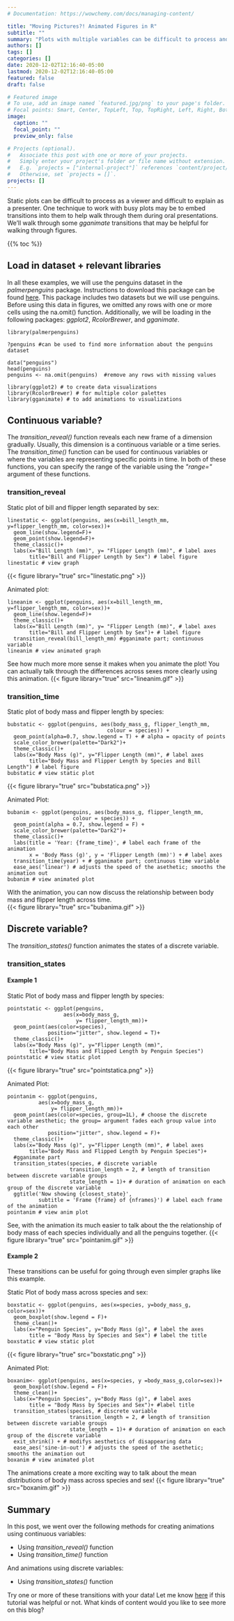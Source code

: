 ```yaml
---
# Documentation: https://wowchemy.com/docs/managing-content/

title: "Moving Pictures?! Animated Figures in R"
subtitle: ""
summary: "Plots with multiple variables can be difficult to process and explain, especially in an oral presentation. Animated figures can be incredibly helpful for such presentations!"
authors: []
tags: []
categories: []
date: 2020-12-02T12:16:40-05:00
lastmod: 2020-12-02T12:16:40-05:00
featured: false
draft: false

# Featured image
# To use, add an image named `featured.jpg/png` to your page's folder.
# Focal points: Smart, Center, TopLeft, Top, TopRight, Left, Right, BottomLeft, Bottom, BottomRight.
image:
  caption: ""
  focal_point: ""
  preview_only: false

# Projects (optional).
#   Associate this post with one or more of your projects.
#   Simply enter your project's folder or file name without extension.
#   E.g. `projects = ["internal-project"]` references `content/project/deep-learning/index.md`.
#   Otherwise, set `projects = []`.
projects: []
---
```


Static plots can be difficult to process as a viewer and difficult to explain as a presenter. One technique to work with busy plots may be to embed transitions into them to help walk through them during oral presentations. We’ll walk through some *gganimate* transitions that may be helpful for walking through figures. 

{{% toc %}}

## Load in dataset + relevant libraries
In all these examples, we will use the penguins dataset in the *palmerpenguins* package. Instructions to download this package can be found [here](https://allisonhorst.github.io/palmerpenguins/). This package includes two datasets but we will use penguins. Before using this data in figures, we omitted any rows with one or more cells using the na.omit() function. Additionally, we will be loading in the following packages: *ggplot2*, *RcolorBrewer*, and *gganimate*.

```{r dataset, warning=F}
library(palmerpenguins)

?penguins #can be used to find more information about the penguins dataset

data("penguins")
head(penguins)
penguins <- na.omit(penguins)  #remove any rows with missing values

library(ggplot2) # to create data visualizations 
library(RcolorBrewer) # for multiple color palettes
library(gganimate) # to add animations to visualizations
```
## Continuous variable? 
The *transition_reveal()* function reveals each new frame of a dimension gradually. Usually, this dimension is a continuous variable or a time series. The *transition_time()* function can be used for continuous variables or where the variables are representing specific points in time. In both of these functions, you can specify the range of the variable using the *"range="* argument of these functions. 

### transition_reveal
Static plot of bill and flipper length separated by sex:
```{r}
linestatic <- ggplot(penguins, aes(x=bill_length_mm, y=flipper_length_mm, color=sex))+
  geom_line(show.legend=F)+
  geom_point(show.legend=F)+ 
  theme_classic()+
  labs(x="Bill Length (mm)", y= "Flipper Length (mm)", # label axes
       title="Bill and Flipper Length by Sex") # label figure
linestatic # view graph 
```
{{< figure library="true" src="linestatic.png" >}}

Animated plot:
```{r}
lineanim <- ggplot(penguins, aes(x=bill_length_mm, y=flipper_length_mm, color=sex))+
  geom_line(show.legend=F)+
  theme_classic()+
  labs(x="Bill Length (mm)", y= "Flipper Length (mm)", # label axes
       title="Bill and Flipper Length by Sex")+ # label figure 
  transition_reveal(bill_length_mm) #gganimate part; continuous variable 
lineanim # view animated graph
```
See how much more more sense it makes when you animate the plot! You can actually talk through the differences across sexes more clearly using this animation.
{{< figure library="true" src="lineanim.gif" >}}

### transition_time 
Static plot of body mass and flipper length by species:
```{r}
bubstatic <- ggplot(penguins, aes(body_mass_g, flipper_length_mm, 
                                colour = species)) +
  geom_point(alpha=0.7, show.legend = T) + # alpha = opacity of points 
  scale_color_brewer(palette="Dark2")+ 
  theme_classic()+
  labs(x="Body Mass (g)", y="Flipper Length (mm)", # label axes
       title="Body Mass and Flipper Length by Species and Bill Length") # label figure
bubstatic # view static plot 
```
{{< figure library="true" src="bubstatica.png" >}}

Animated Plot:
```{r}
bubanim <- ggplot(penguins, aes(body_mass_g, flipper_length_mm, 
                     colour = species)) +
  geom_point(alpha = 0.7, show.legend = F) +
  scale_color_brewer(palette="Dark2")+
  theme_classic()+
  labs(title = 'Year: {frame_time}', # label each frame of the animation 
       x = 'Body Mass (g)', y = 'Flipper Length (mm)') + # label axes
  transition_time(year) + # gganimate part; continuous time variable 
  ease_aes('linear') # adjusts the speed of the asethetic; smooths the animation out 
bubanim # view animated plot
```
With the animation, you can now discuss the relationship between body mass and flipper length across time.  
{{< figure library="true" src="bubanima.gif" >}}

## Discrete variable?
The *transition_states()* function animates the states of a discrete variable.

### transition_states
#### Example 1
Static Plot of body mass and flipper length by species:
```{r}
pointstatic <- ggplot(penguins, 
                  aes(x=body_mass_g, 
                      y= flipper_length_mm))+
  geom_point(aes(color=species),
             position="jitter", show.legend = T)+
  theme_classic()+
  labs(x="Body Mass (g)", y="Flipper Length (mm)",
       title="Body Mass and Flipped Length by Penguin Species")
pointstatic # view static plot
```
{{< figure library="true" src="pointstatica.png" >}}

Animated Plot:
```{r}
pointanim <- ggplot(penguins, 
          aes(x=body_mass_g, 
              y= flipper_length_mm))+
  geom_point(aes(color=species, group=1L), # choose the discrete variable aesthetic; the group= argument fades each group value into each other
             position="jitter", show.legend = F)+ 
  theme_classic()+
  labs(x="Body Mass (g)", y="Flipper Length (mm)", # label axes
       title="Body Mass and Flipped Length by Penguin Species")+
  #gganimate part     
  transition_states(species, # discrete variable
                    transition_length = 2, # length of transition between discrete variable groups
                    state_length = 1)+ # duration of animation on each group of the discrete variable
  ggtitle('Now showing {closest_state}',
          subtitle = 'Frame {frame} of {nframes}') # label each frame of the animation 
pointanim # view anim plot 
```
See, with the animation its much easier to talk about the the relationship of body mass of each species individually and all the penguins together. 
{{< figure library="true" src="pointanim.gif" >}}

#### Example 2
These transitions can be useful for going through even simpler graphs like this example. 

Static Plot of body mass across species and sex:
```{r}
boxstatic <- ggplot(penguins, aes(x=species, y=body_mass_g, color=sex))+
  geom_boxplot(show.legend = F)+
  theme_clean()+
  labs(x="Penguin Species", y="Body Mass (g)", # label the axes
       title = "Body Mass by Species and Sex") # label the title 
boxstatic # view static plot 
```
{{< figure library="true" src="boxstatic.png" >}}

Animated Plot:
```{r}
boxanim<- ggplot(penguins, aes(x=species, y =body_mass_g,color=sex))+
  geom_boxplot(show.legend = F)+
  theme_clean()+
  labs(x="Penguin Species", y="Body Mass (g)", # label axes
       title = "Body Mass by Species and Sex")+ #label title 
  transition_states(species, # discrete variable
                    transition_length = 2, # length of transition between discrete variable groups
                    state_length = 1)+ # duration of animation on each group of the discrete variable
  exit_shrink() + # modifys aesthetics of disappearing data
  ease_aes('sine-in-out') # adjusts the speed of the asethetic; smooths the animation out 
boxanim # view animated plot 
```
The animations create a more exciting way to talk about the mean distributions of body mass across species and sex!
{{< figure library="true" src="boxanim.gif" >}}

## Summary 
In this post, we went over the following methods for creating animations using continuous variables: 
* Using *transition_reveal()* function
* Using *transition_time()* function 

And animations using discrete variables:
* Using *transition_states()* function

Try one or more of these transitions with your data! Let me know [here](https://adiradaniel.netlify.app/#contact) if this tutorial was helpful or not. What kinds of content would you like to see more on this blog?